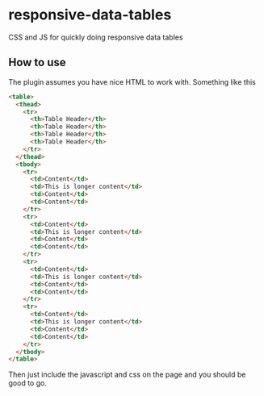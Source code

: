 # responsive-data-tables

CSS and JS for quickly doing responsive data tables

## How to use

The plugin assumes you have nice HTML to work with. Something like this

```html
<table>
  <thead>
    <tr>
      <th>Table Header</th>
      <th>Table Header</th>
      <th>Table Header</th>
      <th>Table Header</th>
    </tr>
  </thead>
  <tbody>
    <tr>
      <td>Content</td>
      <td>This is longer content</td>
      <td>Content</td>
      <td>Content</td>
    </tr>
    <tr>
      <td>Content</td>
      <td>This is longer content</td>
      <td>Content</td>
      <td>Content</td>
    </tr>
    <tr>
      <td>Content</td>
      <td>This is longer content</td>
      <td>Content</td>
      <td>Content</td>
    </tr>
    <tr>
      <td>Content</td>
      <td>This is longer content</td>
      <td>Content</td>
      <td>Content</td>
    </tr>
  </tbody>
</table>
```

Then just include the javascript and css on the page and you should be good to go.
